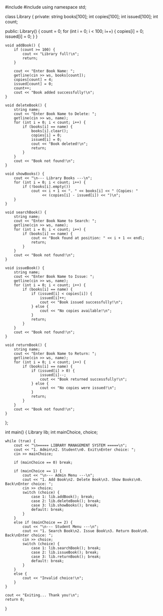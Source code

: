 #include <iostream>
#include <string>
using namespace std;

class Library {
private:
    string books[100];
    int copies[100];
    int issued[100];
    int count;

public:
    Library() {
        count = 0;
        for (int i = 0; i < 100; i++) {
            copies[i] = 0;
            issued[i] = 0;
        }
    }

    void addBook() {
        if (count >= 100) {
            cout << "Library full!\n";
            return;
        }

        cout << "Enter Book Name: ";
        getline(cin >> ws, books[count]);
        copies[count] = 4;
        issued[count] = 0;
        count++;
        cout << "Book added successfully!\n";
    }

    void deleteBook() {
        string name;
        cout << "Enter Book Name to Delete: ";
        getline(cin >> ws, name);
        for (int i = 0; i < count; i++) {
            if (books[i] == name) {
                books[i].clear();
                copies[i] = 0;
                issued[i] = 0;
                cout << "Book deleted!\n";
                return;
            }
        }
        cout << "Book not found!\n";
    }

    void showBooks() {
        cout << "\n--- Library Books ---\n";
        for (int i = 0; i < count; i++) {
            if (!books[i].empty())
                cout << i + 1 << ". " << books[i] << " (Copies: " 
                     << (copies[i] - issued[i]) << ")\n";
        }
    }

    void searchBook() {
        string name;
        cout << "Enter Book Name to Search: ";
        getline(cin >> ws, name);
        for (int i = 0; i < count; i++) {
            if (books[i] == name) {
                cout << "Book found at position: " << i + 1 << endl;
                return;
            }
        }
        cout << "Book not found!\n";
    }

    void issueBook() {
        string name;
        cout << "Enter Book Name to Issue: ";
        getline(cin >> ws, name);
        for (int i = 0; i < count; i++) {
            if (books[i] == name) {
                if (issued[i] < copies[i]) {
                    issued[i]++;
                    cout << "Book issued successfully!\n";
                } else {
                    cout << "No copies available!\n";
                }
                return;
            }
        }
        cout << "Book not found!\n";
    }

    void returnBook() {
        string name;
        cout << "Enter Book Name to Return: ";
        getline(cin >> ws, name);
        for (int i = 0; i < count; i++) {
            if (books[i] == name) {
                if (issued[i] > 0) {
                    issued[i]--;
                    cout << "Book returned successfully!\n";
                } else {
                    cout << "No copies were issued!\n";
                }
                return;
            }
        }
        cout << "Book not found!\n";
    }
};

int main() {
    Library lib;
    int mainChoice, choice;

    while (true) {
        cout << "\n===== LIBRARY MANAGEMENT SYSTEM =====\n";
        cout << "1. Admin\n2. Student\n0. Exit\nEnter choice: ";
        cin >> mainChoice;

        if (mainChoice == 0) break;

        if (mainChoice == 1) {
            cout << "\n--- Admin Menu ---\n";
            cout << "1. Add Book\n2. Delete Book\n3. Show Books\n0. Back\nEnter choice: ";
            cin >> choice;
            switch (choice) {
                case 1: lib.addBook(); break;
                case 2: lib.deleteBook(); break;
                case 3: lib.showBooks(); break;
                default: break;
            }
        } 
        else if (mainChoice == 2) {
            cout << "\n--- Student Menu ---\n";
            cout << "1. Search Book\n2. Issue Book\n3. Return Book\n0. Back\nEnter choice: ";
            cin >> choice;
            switch (choice) {
                case 1: lib.searchBook(); break;
                case 2: lib.issueBook(); break;
                case 3: lib.returnBook(); break;
                default: break;
            }
        } 
        else {
            cout << "Invalid choice!\n";
        }
    }

    cout << "Exiting... Thank you!\n";
    return 0;
}
